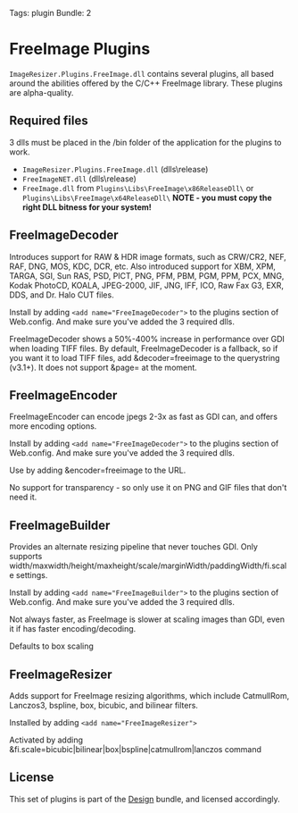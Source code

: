 Tags: plugin
Bundle: 2

# FreeImage Plugins

`ImageResizer.Plugins.FreeImage.dll` contains several plugins, all based around the abilities offered by the C/C++ FreeImage library. These plugins are alpha-quality. 

## Required files

3 dlls must be placed in the /bin folder of the application for the plugins to work. 

* `ImageResizer.Plugins.FreeImage.dll` (dlls\release)
* `FreeImageNET.dll` (dlls\release)
* `FreeImage.dll` from `Plugins\Libs\FreeImage\x86ReleaseDll\` or `Plugins\Libs\FreeImage\x64ReleaseDll\`  **NOTE - you must copy the right DLL bitness for your system!**

## FreeImageDecoder

Introduces support for RAW & HDR image formats, such as CRW/CR2, NEF, RAF, DNG, MOS, KDC, DCR, etc. Also introduced support for XBM, XPM, TARGA, SGI, Sun RAS, PSD, PICT, PNG, PFM, PBM, PGM, PPM, PCX, MNG, Kodak PhotoCD, KOALA, JPEG-2000, JIF, JNG, IFF, ICO, Raw Fax G3, EXR, DDS, and Dr. Halo CUT files.

Install by adding `<add name="FreeImageDecoder">` to the plugins section of Web.config. And make sure you've added the 3 required dlls.
	
FreeImageDecoder shows a 50%-400% increase in performance over GDI when loading TIFF files. By default, FreeImageDecoder is a fallback, so if you want it to load TIFF files, add &decoder=freeimage to the querystring (v3.1+). It does not support &page= at the moment.
	
## FreeImageEncoder

FreeImageEncoder can encode jpegs 2-3x as fast as GDI can, and offers more encoding options. 

Install by adding `<add name="FreeImageDecoder">` to the plugins section of Web.config. And make sure you've added the 3 required dlls.
	
Use by adding &encoder=freeimage to the URL.

No support for transparency - so only use it on PNG and GIF files that don't need it.

## FreeImageBuilder

Provides an alternate resizing pipeline that never touches GDI. Only supports width/maxwidth/height/maxheight/scale/marginWidth/paddingWidth/fi.scale settings.

Install by adding `<add name="FreeImageBuilder">` to the plugins section of Web.config. And make sure you've added the 3 required dlls.

Not always faster, as FreeImage is slower at scaling images than GDI, even it if has faster encoding/decoding.

Defaults to box scaling

## FreeImageResizer

Adds support for FreeImage resizing algorithms, which include CatmullRom, Lanczos3, bspline, box, bicubic, and bilinear filters.

Installed by adding `<add name="FreeImageResizer">`
	
Activated by adding &fi.scale=bicubic|bilinear|box|bspline|catmullrom|lanczos command


## License

This set of plugins is part of the [Design](/plugins) bundle, and licensed accordingly.
